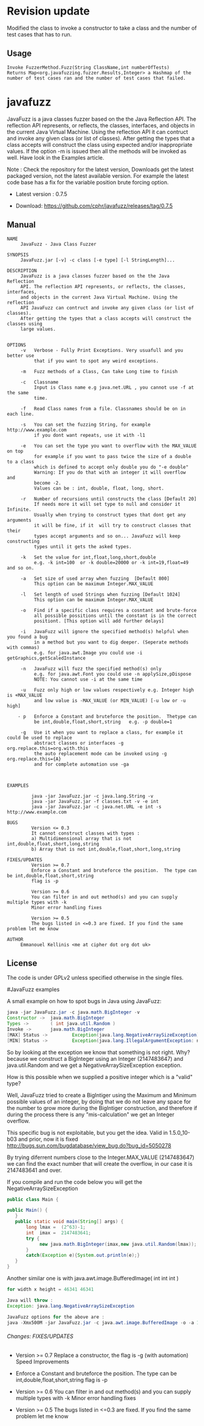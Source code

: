 # Revision update

Modified the class to invoke a constructor to take a class and the number of test cases that has to run. 

Usage
------
    Invoke FuzzerMethod.Fuzz(String ClassName,int numberOfTests)
    Returns Map<org.javafuzzing.fuzzer.Results,Integer> a Hashmap of the number of test cases ran and the number of test cases that failed. 

# javafuzz

<p>JavaFuzz is a java classes fuzzer based on the the Java Reflection API. The reflection API represents, or reflects, the classes, interfaces, and objects in the current Java Virtual Machine. Using the reflection API it can contruct and invoke any given class (or list of classes). After getting the types that a class accepts will construct the class using expected and/or inappropriate values. If the option -m is issued then all the methods will be invoked as well. Have look in the Examples article.

Note : Check the repository for the latest version, Downloads get the latest packaged version, not the latest available version. For example the latest code base has a fix for the variable position brute forcing option.
</p>

* Latest version : 0.7.5

* Download: https://github.com/cphr/javafuzz/releases/tag/0.7.5


Manual
------

    NAME
         JavaFuzz - Java Class Fuzzer

    SYNOPSIS
         JavaFuzz.jar [-v] -c class [-e type] [-l StringLength]...

    DESCRIPTION
         JavaFuzz is a java classes fuzzer based on the the Java Reflection
         API. The reflection API represents, or reflects, the classes, interfaces,
         and objects in the current Java Virtual Machine. Using the reflection
         API JavaFuzz can contruct and invoke any given class (or list of classes).
         After getting the types that a class accepts will construct the classes using
         large values.


    OPTIONS
         -v   Verbose - Fully Print Exceptions. Very usuafull and you better use
              that if you want to spot any weird exceptions.

         -m   Fuzz methods of a Class, Can take Long time to finish

         -c   Classname
              Input is Class name e.g java.net.URL , you cannot use -f at the same
              time.

         -f   Read Class names from a file. Classnames should be on in each line.

         -s   You can set the fuzzing String, for example http://www.example.com
              if you dont want repeats, use it with -l1

         -e   You can set the type you want to overflow with the MAX_VALUE on top
              for example if you want to pass twice the size of a double to a class
              which is defined to accept only double you do "-e double"
              Warning: If you do that with an integer it will overflow  and
              become -2.
              Values can be : int, double, float, long, short.

         -r   Number of recursions until constructs the class [Default 20]
              If needs more it will set type to null and consider it Infinite.
              Usually when trying to construct types that dont get any arguments
              it will be fine, if it  will try to construct classes that their
              types accept arguments and so on... JavaFuzz will keep constructing
              types until it gets the asked types.

         -k   Set the value for int,float,long,short,double
              e.g. -k int=100  or -k double=20000 or -k int=19,float=49 and so on.

         -a   Set size of used array when fuzzing  [Default 800]
              This option can be maximum Integer.MAX_VALUE

         -l   Set length of used Strings when fuzzing [Default 1024]
              This option can be maximum Integer.MAX_VALUE

         -o   Find if a specific class requires a cosntant and brute-force
              all possible possitions until the constant is in the correct
              positiont. [This option will add further delays]

         -i   JavaFuzz will ignore the specified method(s) helpful when you found a bug
              in a method but you want to dig deeper. (Seperate methods with commas)
              e.g. for java.awt.Image you could use -i getGraphics,getScaledInstance

         -n   JavaFuzz will fuzz the specified method(s) only
              e.g. for java.awt.Font you could use -n applySize,pDispose
              NOTE: You cannot use -i at the same time

         -u   Fuzz only high or low values respectively e.g. Integer high is +MAX_VALUE
              and low value is -MAX_VALUE (or MIN_VALUE) [-u low or -u high]

        - p   Enforce a Constant and bruteforce the position.  Thetype can
              be int,double,float,short,string   e.g. -p double=1

         -g   Use it when you want to replace a class, for example it could be used to replace
              abstract classes or interfaces -g org.replace.this=org.with.this
              the auto replacement mode can be invoked using -g org.replace.this={A}
              and for complete automation use -ga



    EXAMPLES

             java -jar JavaFuzz.jar -c java.lang.String -v
             java -jar JavaFuzz.jar -f classes.txt -v -e int
             java -jar JavaFuzz.jar -c java.net.URL -e int -s http://www.example.com

    BUGS
             Version <= 0.3
             It cannot construct classes with types :
             a) Multidimensional array that is not int,double,float,short,long,string
             b) Array that is not int,double,float,short,long,string

    FIXES/UPDATES
             Version >= 0.7
             Enforce a Constant and bruteforce the position.  The type can be int,double,float,short,string
             flag is -p

             Version >= 0.6
             You can filter in and out method(s) and you can supply multiple types with -k
             Minor error handling fixes

             Version >= 0.5
             The bugs listed in <=0.3 are fixed. If you find the same problem let me know

    AUTHOR
         Emmanouel Kellinis <me at cipher dot org dot uk>


License
-------

The code is under GPLv2 unless specified otherwise in the single files.

#JavaFuzz examples

A small example on how to spot bugs in Java using JavaFuzz:

```java
java -jar JavaFuzz.jar -c java.math.BigInteger -v
Constructor ->  java.math.BigInteger
Types ->        ( int java.util.Random )
Invoke ->       java.math.BigInteger
[MAX] Status ->         Exception(java.lang.NegativeArraySizeException)
[MIN] Status ->         Exception(java.lang.IllegalArgumentException: numBits must be non-negative)
```


So by looking at the exception we know that something is not right. Why?
because we construct a BigInteger using an Integer (2147483647) and java.util.Random
and we get a NegativeArraySizeException exception.

How is this possible when we supplied a positive integer which is a "valid" type?

Well, JavaFuzz tried to create a BigIntiger using the Maximum and Minimum possible values of an 
integer, by doing that we do not leave any space for the number to grow more during the BigIntiger 
construction, and therefore if during the process there is any "mis-calculation" we get an Integer 
overflow.

This specific bug is not exploitable, but you get the idea.
Valid in 1.5.0_10-b03 and prior, now it is fixed
http://bugs.sun.com/bugdatabase/view_bug.do?bug_id=5050278

By trying diferrent numbers close to the Integer.MAX_VALUE (2147483647) we can find the exact 
number that will create the overflow, in our case it is 2147483641 and over.


If you compile and run the code below you will get the NegativeArraySizeException
```java
public class Main {

public Main() {
   }
   public static void main(String[] args) {
       long lmax =  (2^63)-1;
       int  imax =  2147483641;
       try {
       		new java.math.BigInteger(imax,new java.util.Random(lmax));
       }
       catch(Exception e){System.out.println(e);}
   }
} 
```

Another similar one is with  java.awt.image.BufferedImage( int int int )


```java
for width x height = 46341 46341

Java will throw :
Exception: java.lang.NegativeArraySizeException
```
```java
JavaFuzz options for the above are :
java -Xmx500M -jar JavaFuzz.jar -c java.awt.image.BufferedImage -o -a 10 -k int=46341 -v 
```

###### Changes: FIXES/UPDATES

* Version >= 0.7 Replace a constructor, the flag is -g (with automation) Speed Improvements

* Enforce a Constant and bruteforce the position. The type can be int,double,float,short,string
flag is -p

* Version >= 0.6 You can filter in and out method(s) and you can supply multiple types with -k Minor error handling fixes

* Version >= 0.5 The bugs listed in <=0.3 are fixed. If you find the same problem let me know
